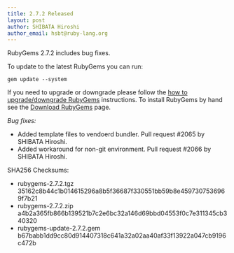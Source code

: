 ```yaml
---
title: 2.7.2 Released
layout: post
author: SHIBATA Hiroshi
author_email: hsbt@ruby-lang.org
---
```


RubyGems 2.7.2 includes bug fixes.

To update to the latest RubyGems you can run:

    gem update --system

If you need to upgrade or downgrade please follow the [how to upgrade/downgrade
RubyGems][upgrading] instructions.  To install RubyGems by hand see the
[Download RubyGems][download] page.

_Bug fixes:_

* Added template files to vendoerd bundler. Pull request #2065 by SHIBATA Hiroshi.
* Added workaround for non-git environment. Pull request #2066 by SHIBATA Hiroshi.


SHA256 Checksums:

* rubygems-2.7.2.tgz  
  35162c8b44c1b014615296a8b5f36687f330551bb59b8e4597307536969f7b21
* rubygems-2.7.2.zip  
  a4b2a365fb866b139521b7c2e6bc32a146d69bbd04553f0c7e311345cb340320
* rubygems-update-2.7.2.gem  
  b67babb1dd9cc80d914407318c641a32a02aa40af33f13922a047cb9196c472b


[download]: http://rubygems.org/pages/download
[upgrading]: http://docs.seattlerb.org/rubygems/UPGRADING_rdoc.html

